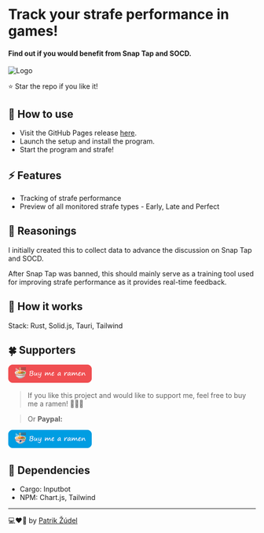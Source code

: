 # Track your strafe performance in games! 

#### Find out if you would benefit from Snap Tap and SOCD.

<img src="https://raw.githubusercontent.com/patrikzudel/strafe-evaluation/main/preview.png?sanitize=true#gh-dark-mode-only" alt="Logo">

⭐️ Star the repo if you like it!

  ## 📖 How to use

  - Visit the GitHub Pages release [here](https://github.com/patrikzudel/strafe-evaluation/releases).
  - Launch the setup and install the program.
  - Start the program and strafe! 

## ⚡ Features
- Tracking of strafe performance
- Preview of all monitored strafe types - Early, Late and Perfect
## 💬 Reasonings
I initially created this to collect data to advance the discussion on Snap Tap and SOCD.

After Snap Tap was banned, this should mainly serve as a training tool used for improving strafe performance as it provides real-time feedback. 

## 📖 How it works

Stack: Rust, Solid.js, Tauri, Tailwind

## 🍀 Supporters

**[!["Buy Me A Ramen"](https://raw.githubusercontent.com/patrikzudel/patrikzudel/main/ramen.png)](https://www.buymeacoffee.com/patrikzero)**

> If you like this project and would like to support me, feel free to buy me a ramen! 🍜🍜🍜

> Or **Paypal:**

**[!["Buy Me A Ramen"](https://raw.githubusercontent.com/patrikzudel/patrikzudel/main/ramenpaypal.png)](https://ko-fi.com/patrikzudel)**

## 📃 Dependencies
- Cargo: Inputbot
- NPM: Chart.js, Tailwind

---

💻❤🍲 by [Patrik Žúdel](https://twitter.com/PatrikZero)
